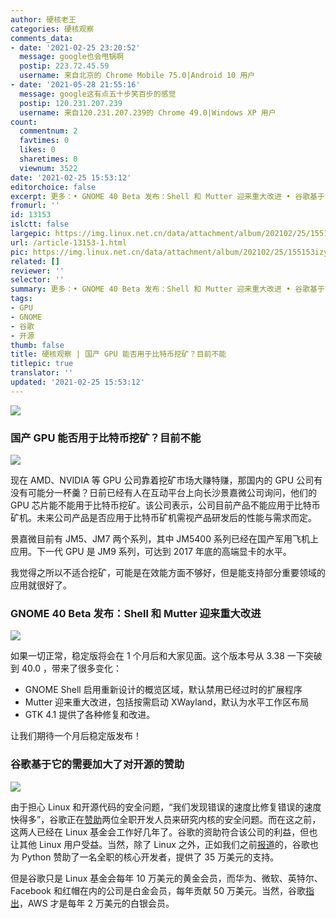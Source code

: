 ```yaml
---
author: 硬核老王
categories: 硬核观察
comments_data:
- date: '2021-02-25 23:20:52'
  message: google也会甩锅啊
  postip: 223.72.45.59
  username: 来自北京的 Chrome Mobile 75.0|Android 10 用户
- date: '2021-05-28 21:55:16'
  message: google这有点五十步笑百步的感觉
  postip: 120.231.207.239
  username: 来自120.231.207.239的 Chrome 49.0|Windows XP 用户
count:
  commentnum: 2
  favtimes: 0
  likes: 0
  sharetimes: 0
  viewnum: 3522
date: '2021-02-25 15:53:12'
editorchoice: false
excerpt: 更多：• GNOME 40 Beta 发布：Shell 和 Mutter 迎来重大改进 • 谷歌基于它的需要加大了对开源的赞助
fromurl: ''
id: 13153
islctt: false
largepic: https://img.linux.net.cn/data/attachment/album/202102/25/155153izydggbbdyy4qdyy.jpg
url: /article-13153-1.html
pic: https://img.linux.net.cn/data/attachment/album/202102/25/155153izydggbbdyy4qdyy.jpg.thumb.jpg
related: []
reviewer: ''
selector: ''
summary: 更多：• GNOME 40 Beta 发布：Shell 和 Mutter 迎来重大改进 • 谷歌基于它的需要加大了对开源的赞助
tags:
- GPU
- GNOME
- 谷歌
- 开源
thumb: false
title: 硬核观察 | 国产 GPU 能否用于比特币挖矿？目前不能
titlepic: true
translator: ''
updated: '2021-02-25 15:53:12'
---
```


![](https://img.linux.net.cn/data/attachment/album/202102/25/155153izydggbbdyy4qdyy.jpg)


### 国产 GPU 能否用于比特币挖矿？目前不能


![](https://img.linux.net.cn/data/attachment/album/202102/25/155225rlhlzzk417ccceiv.jpg)


现在 AMD、NVIDIA 等 GPU 公司靠着挖矿市场大赚特赚，那国内的 GPU 公司有没有可能分一杯羹？日前已经有人在互动平台上向长沙景嘉微公司询问，他们的 GPU 芯片能不能用于比特币挖矿。该公司表示，公司目前产品不能应用于比特币矿机。未来公司产品是否应用于比特币矿机需视产品研发后的性能与需求而定。


景嘉微目前有 JM5、JM7 两个系列，其中 JM5400 系列已经在国产军用飞机上应用。下一代 GPU 是 JM9 系列，可达到 2017 年底的高端显卡的水平。


我觉得之所以不适合挖矿，可能是在效能方面不够好，但是能支持部分重要领域的应用就很好了。


### GNOME 40 Beta 发布：Shell 和 Mutter 迎来重大改进


![](https://img.linux.net.cn/data/attachment/album/202102/25/155241mpnnllrvnhbcywzn.jpg)


如果一切正常，稳定版将会在 1 个月后和大家见面。这个版本号从 3.38 一下突破到 40.0 ，带来了很多变化：


* GNOME Shell 启用重新设计的概览区域，默认禁用已经过时的扩展程序
* Mutter 迎来重大改进，包括按需启动 XWayland，默认为水平工作区布局
* GTK 4.1 提供了各种修复和改进。


让我们期待一个月后稳定版发布！ 


### 谷歌基于它的需要加大了对开源的赞助


![](https://img.linux.net.cn/data/attachment/album/202102/25/155253stttyqgtgxqcq6qr.jpg)


由于担心 Linux 和开源代码的安全问题，“我们发现错误的速度比修复错误的速度快得多”，谷歌正在[赞助](https://www.linuxfoundation.org/en/press-release/google-funds-linux-kernel-developers-to-focus-exclusively-on-security/)两位全职开发人员来研究内核的安全问题。而在这之前，这两人已经在 Linux 基金会工作好几年了。谷歌的资助符合该公司的利益，但也让其他 Linux 用户受益。当然，除了 Linux 之外，正如我们之前[报道](/article-13114-1.html)的，谷歌也为 Python 赞助了一名全职的核心开发者，提供了 35 万美元的支持。


但是谷歌只是 Linux 基金会每年 10 万美元的黄金会员，而华为、微软、英特尔、Facebook 和红帽在内的公司是白金会员，每年贡献 50 万美元。当然，谷歌[指出](https://www.theregister.com/2021/02/24/google_ups_linux_security_effort/)，AWS 才是每年 2 万美元的白银会员。